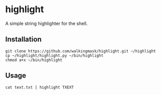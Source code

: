 # highlight
A simple string highlighter for the shell.


## Installation
```
git clone https://github.com/walkingmask/highlight.git ~/highlight
cp ~/highlight/highlight.py ~/bin/highlight
chmod a+x ~/bin/highlight
```


## Usage
```
cat text.txt | highlight TXEXT
```
